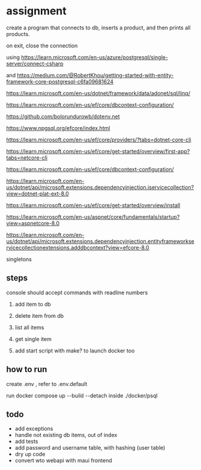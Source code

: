 # assignment

create a program that connects to db, inserts a product, and then prints all
products.

on exit, close the connection

using
<https://learn.microsoft.com/en-us/azure/postgresql/single-server/connect-csharp>

and
<https://medium.com/@RobertKhou/getting-started-with-entity-framework-core-postgresql-c6fa09681624>

<https://learn.microsoft.com/en-us/dotnet/framework/data/adonet/sql/linq/>

<https://learn.microsoft.com/en-us/ef/core/dbcontext-configuration/>

<https://github.com/bolorundurowb/dotenv.net>

<https://www.npgsql.org/efcore/index.html>

<https://learn.microsoft.com/en-us/ef/core/providers/?tabs=dotnet-core-cli>

<https://learn.microsoft.com/en-us/ef/core/get-started/overview/first-app?tabs=netcore-cli>

<https://learn.microsoft.com/en-us/ef/core/dbcontext-configuration/>

<https://learn.microsoft.com/en-us/dotnet/api/microsoft.extensions.dependencyinjection.iservicecollection?view=dotnet-plat-ext-8.0>

<https://learn.microsoft.com/en-us/ef/core/get-started/overview/install>

<https://learn.microsoft.com/en-us/aspnet/core/fundamentals/startup?view=aspnetcore-8.0>

<https://learn.microsoft.com/en-us/dotnet/api/microsoft.extensions.dependencyinjection.entityframeworkservicecollectionextensions.adddbcontext?view=efcore-8.0>

singletons

## steps

console should accept commands with readline numbers

1. add item to db
2. delete item from db
3. list all items
4. get single item

5. add start script with make? to launch docker too

## how to run

create .env , refer to .env.default

run docker compose up --build --detach inside ./docker/psql

## todo

- add exceptions
- handle not existing db items, out of index
- add tests
- add password and username table, with hashing (user table)
- dry up code
- convert wto webapi with maui frontend
